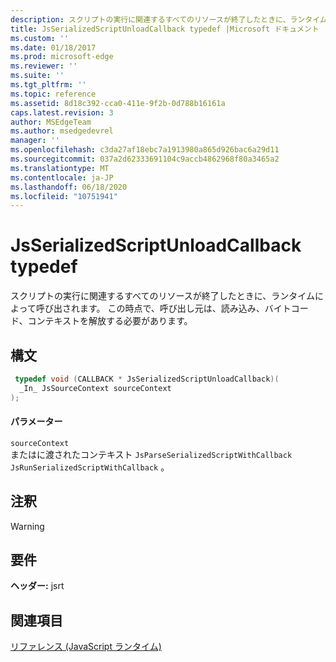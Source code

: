 ```yaml
---
description: スクリプトの実行に関連するすべてのリソースが終了したときに、ランタイムによって呼び出されます。 この時点で、呼び出し元は、読み込み、バイトコード、コンテキストを解放する必要があります。
title: JsSerializedScriptUnloadCallback typedef |Microsoft ドキュメント
ms.custom: ''
ms.date: 01/18/2017
ms.prod: microsoft-edge
ms.reviewer: ''
ms.suite: ''
ms.tgt_pltfrm: ''
ms.topic: reference
ms.assetid: 8d18c392-cca0-411e-9f2b-0d788b16161a
caps.latest.revision: 3
author: MSEdgeTeam
ms.author: msedgedevrel
manager: ''
ms.openlocfilehash: c3da27af18ebc7a1913980a865d926bac6a29d11
ms.sourcegitcommit: 037a2d62333691104c9accb4862968f80a3465a2
ms.translationtype: MT
ms.contentlocale: ja-JP
ms.lasthandoff: 06/18/2020
ms.locfileid: "10751941"
---
```

# JsSerializedScriptUnloadCallback typedef
スクリプトの実行に関連するすべてのリソースが終了したときに、ランタイムによって呼び出されます。 この時点で、呼び出し元は、読み込み、バイトコード、コンテキストを解放する必要があります。  
  
## 構文  
  
```cpp  
 typedef void (CALLBACK * JsSerializedScriptUnloadCallback)(  
  _In_ JsSourceContext sourceContext  
);  
```  
  
#### パラメーター  
 `sourceContext`  
 またはに渡されたコンテキスト `JsParseSerializedScriptWithCallback` `JsRunSerializedScriptWithCallback` 。  
  
## 注釈  
  
> [!WARNING]
## 要件  
 **ヘッダー:** jsrt  
  
## 関連項目  
 [リファレンス (JavaScript ランタイム)](../chakra-hosting/reference-javascript-runtime.md)